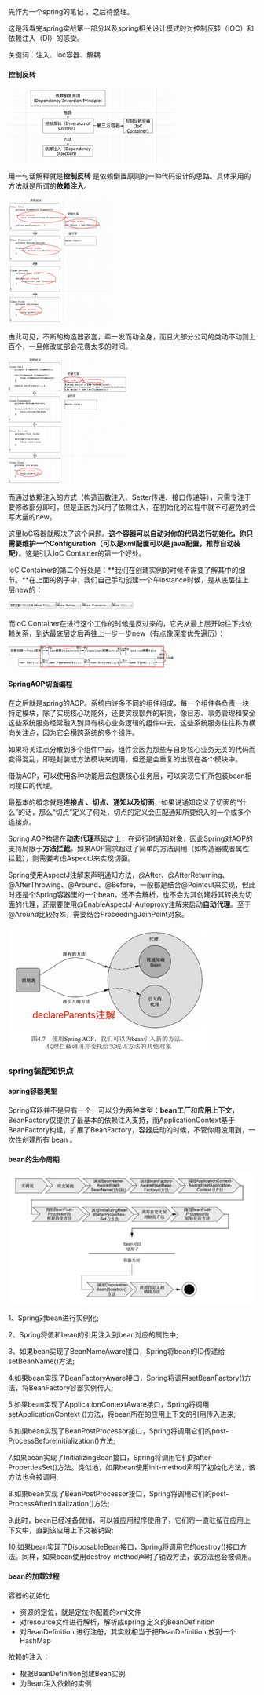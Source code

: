 先作为一个spring的笔记 ，之后待整理。

这是我看完spring实战第一部分以及spring相关设计模式时对控制反转（IOC）和依赖注入（DI）的感受。

关键词：注入、ioc容器、解耦 

#### 控制反转

<img src="./image/IOC大纲.png" alt="ioc大纲" style="zoom: 33%;" />

用一句话解释就是**控制反转** 是依赖倒置原则的一种代码设计的思路。具体采用的方法就是所谓的**依赖注入**。

<img src="./image/IocExample1.jpg" alt="IocExample1" style="zoom:25%;" />

由此可见，不断的构造器嵌套，牵一发而动全身，而且大部分公司的类动不动则上百个，一旦修改底部会花费太多的时间。

<img src="./image/IocExample2.jpg" alt="IocExample2" style="zoom: 25%;" />

而通过依赖注入的方式（构造函数注入、Setter传递、接口传递等），只需专注于要修改部分即可，但是正因为采用了依赖注入，在初始化的过程中就不可避免的会写大量的new。

这里IoC容器就解决了这个问题。**这个容器可以自动对你的代码进行初始化，你只需要维护一个Configuration（可以是xml配置可以是 java配置，推荐自动装配）**。这是引入IoC Container的第一个好处。

IoC Container的第二个好处是：**我们在创建实例的时候不需要了解其中的细节。**在上面的例子中，我们自己手动创建一个车instance时候，是从底层往上层new的：

<img src="./image/IocExample3.jpg" alt="IocExample3" style="zoom: 25%;" />

而IoC Container在进行这个工作的时候是反过来的，它先从最上层开始往下找依赖关系，到达最底层之后再往上一步一步new（有点像深度优先遍历）：

<img src="./image/IocExample4.jpg" alt="IocExample4" style="zoom: 33%;" />

#### SpringAOP切面编程

在之后就是spring的AOP。系统由许多不同的组件组成，每一个组件各负责一块特定模块，除了实现核心功能外，还要实现额外的职责，像日志、事务管理和安全这些系统服务经常融入到具有核心业务逻辑的组件中去，这些系统服务往往称为横向关注点，因为它会横跨系统的多个组件。

如果将关注点分散到多个组件中去，组件会因为那些与自身核心业务无关的代码而变得混乱，即是封装成方法模块来调用，但还是会重复的出现在各个模块中。

借助AOP，可以使用各种功能层去包裹核心业务层，可以实现它们所包装bean相同接口的代理。

最基本的概念就是**连接点 、切点、通知以及切面**，如果说通知定义了切面的“什么”的话，那么“切点”定义了何处，切点的定义会匹配通知所要织入的一个或多个连接点。

Spring AOP构建在**动态代理**基础之上，在运行时通知对象，因此Spring对AOP的支持局限于**方法拦截**。如果AOP需求超过了简单的方法调用（如构造器或者属性拦截），则需要考虑AspectJ来实现切面。

Spring使用AspectJ注解来声明通知方法，@After、@AfterReturning、@AfterThrowing、@Around、@Before，一般都是结合@Pointcut来实现，但此时还是个Spring容器里的一个bean，还不会解析，也不会为其创建将其转换为切面的代理，还需要使用@EnableAspectJ-Autoproxy注解来启动**自动代理**。至于@Around比较特殊，需要结合ProceedingJoinPoint对象。

<img src="./image/aop代理模型.png" alt="aop代理模型" style="zoom: 50%;" />

### spring装配知识点

#### spring容器类型

Spring容器并不是只有一个，可以分为两种类型：**bean工厂**和**应用上下文**，BeanFactory仅提供了最基本的依赖注入支持，而ApplicationContext基于BeanFactory构建，扩展了BeanFactory，容器启动的时候，不管你用没用到，一次性创建所有 bean 。

#### bean的生命周期

<img src="./image/bean生命周期.png" alt="bean生命周期" style="zoom:50%;" />

1、Spring对bean进行实例化;

2、Spring将值和bean的引用注入到bean对应的属性中;

3、如果bean实现了BeanNameAware接口，Spring将bean的ID传递给setBeanName()方法;

4.如果bean实现了BeanFactoryAware接口，Spring将调用setBeanFactory()方法，将BeanFactory容器实例传入;

5.如果bean实现了ApplicationContextAware接口，Spring将调用setApplicationContext ()方法，将bean所在的应用上下文的引用传入进来;

6.如果bean实现了BeanPostProcessor接口，Spring将调用它们的post-ProcessBeforeInitialization()方法;

7.如果bean实现了InitializingBean接口，Spring将调用它们的after-PropertiesSet()方法。类似地，如果bean使用init-method声明了初始化方法，该方法也会被调用;

8.如果bean实现了BeanPostProcessor接口，Spring将调用它们的post-ProcessAfterInitialization()方法;

9.此时，bean已经准备就绪，可以被应用程序使用了，它们将一直驻留在应用上下文中，直到该应用上下文被销毁;

10.如果bean实现了DisposableBean接口，Spring将调用它的destroy()接口方法。同样，如果bean使用destroy-method声明了销毁方法，该方法也会被调用。

#### bean的加载过程

容器的初始化

- 资源的定位，就是定位你配置的xml文件
- 对resource文件进行解析，解析成spring 定义的BeanDefinition
- 对BeanDefinition 进行注册，其实就相当于把BeanDefinition 放到一个HashMap

依赖的注入：

- 根据BeanDefinition创建Bean实例
- 为Bean注入依赖的实例